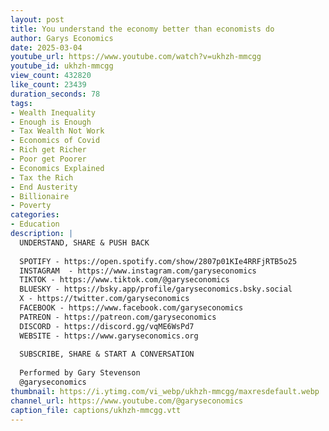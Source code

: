 ```yaml
---
layout: post
title: You understand the economy better than economists do
author: Garys Economics
date: 2025-03-04
youtube_url: https://www.youtube.com/watch?v=ukhzh-mmcgg
youtube_id: ukhzh-mmcgg
view_count: 432820
like_count: 23439
duration_seconds: 78
tags:
- Wealth Inequality
- Enough is Enough
- Tax Wealth Not Work
- Economics of Covid
- Rich get Richer
- Poor get Poorer
- Economics Explained
- Tax the Rich
- End Austerity
- Billionaire
- Poverty
categories:
- Education
description: |
  UNDERSTAND, SHARE & PUSH BACK
  
  SPOTIFY - https://open.spotify.com/show/2807p01KIe4RRFjRTB5o25
  INSTAGRAM  - https://www.instagram.com/garyseconomics
  TIKTOK - https://www.tiktok.com/@garyseconomics
  BLUESKY - https://bsky.app/profile/garyseconomics.bsky.social
  X - https://twitter.com/garyseconomics
  FACEBOOK - https://www.facebook.com/garyseconomics
  PATREON - https://patreon.com/garyseconomics
  DISCORD - https://discord.gg/vqME6WsPd7
  WEBSITE - https://www.garyseconomics.org
  
  SUBSCRIBE, SHARE & START A CONVERSATION
  
  Performed by Gary Stevenson
  @garyseconomics
thumbnail: https://i.ytimg.com/vi_webp/ukhzh-mmcgg/maxresdefault.webp
channel_url: https://www.youtube.com/@garyseconomics
caption_file: captions/ukhzh-mmcgg.vtt
---
```

